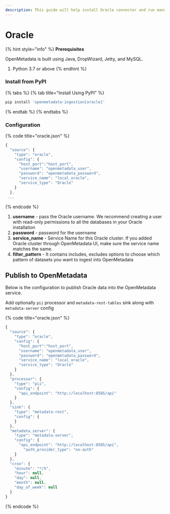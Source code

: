 ```yaml
---
description: This guide will help install Oracle connector and run manually
---
```


# Oracle

{% hint style="info" %}
**Prerequisites**

OpenMetadata is built using Java, DropWizard, Jetty, and MySQL.

1. Python 3.7 or above
{% endhint %}

### Install from PyPI

{% tabs %}
{% tab title="Install Using PyPI" %}
```bash
pip install 'openmetadata-ingestion[oracle]'
```
{% endtab %}
{% endtabs %}

### Configuration

{% code title="oracle.json" %}
```javascript
{
  "source": {
    "type": "oracle",
    "config": {
      "host_port":"host_port",
      "username": "openmetadata_user",
      "password": "openmetadata_password",
      "service_name": "local_oracle",
      "service_type": "Oracle"
    }
  },
 ...
```
{% endcode %}

1. **username** - pass the Oracle username. We recommend creating a user with read-only permissions to all the databases in your Oracle installation
2. **password** - password for the username
3. **service\_name** - Service Name for this Oracle cluster. If you added Oracle cluster through OpenMetadata UI, make sure the service name matches the same.
4. **filter\_pattern** - It contains includes, excludes options to choose which pattern of datasets you want to ingest into OpenMetadata

## Publish to OpenMetadata

Below is the configuration to publish Oracle data into the OpenMetadata service.

Add optionally `pii` processor and `metadata-rest-tables` sink along with `metadata-server` config

{% code title="oracle.json" %}
```javascript
{
  "source": {
    "type": "oracle",
    "config": {
      "host_port":"host_port",
      "username": "openmetadata_user",
      "password": "openmetadata_password",
      "service_name": "local_oracle",
      "service_type": "Oracle"
    }
  },
  "processor": {
    "type": "pii",
    "config": {
      "api_endpoint": "http://localhost:8585/api"
    }
  },
  "sink": {
    "type": "metadata-rest",
    "config": {
    }
  },
  "metadata_server": {
    "type": "metadata-server",
    "config": {
      "api_endpoint": "http://localhost:8585/api",
        "auth_provider_type": "no-auth"
    }
  },
  "cron": {
    "minute": "*/5",
    "hour": null,
    "day": null,
    "month": null,
    "day_of_week": null
  }
}
```
{% endcode %}

